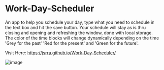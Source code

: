 # Work-Day-Scheduler

An app to help you schedule your day, type what you need to schedule in the text box and hit the save button.
Your schedule will stay as is thru closing and opening and refreshing the window, done with local storage.
The color of the time blocks will change dynamically depending on the time 'Grey for the past' 'Red for the present'
and 'Green for the future'.

Visit Here: https://jsrra.github.io/Work-Day-Scheduler/

![image](https://user-images.githubusercontent.com/117794483/213074940-f96c6814-d111-413e-a5cd-43fe77824243.png)

